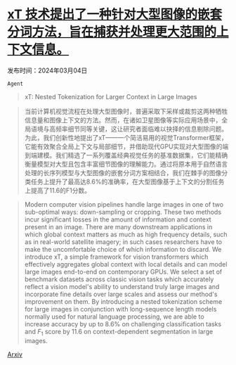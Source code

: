 # [xT 技术提出了一种针对大型图像的嵌套分词方法，旨在捕获并处理更大范围的上下文信息。](https://arxiv.org/abs/2403.01915)

发布时间：2024年03月04日

`Agent`

> xT: Nested Tokenization for Larger Context in Large Images

> 当前计算机视觉流程在处理大型图像时，普遍采取下采样或裁剪这两种牺牲信息量和图像上下文的方法。然而，在诸如卫星图像等实际应用场景中，全局语境与高频率细节同等关键，这让研究者面临难以抉择的信息剔除问题。为此，我们创新性地提出了xT——一个简洁易用的视觉Transformer框架，它能有效聚合全局上下文与局部细节，并借助现代GPU实现对大型图像的端到端建模。我们精选了一系列覆盖经典视觉任务的基准数据集，它们能精确衡量模型对大型且包含丰富细节图像的理解能力。通过将原本用于自然语言处理的长序列模型与大型图像的嵌套分词方案相结合，我们在棘手的图像分类任务上提升了最高达8.6%的准确率，在大型图像基于上下文的分割任务上提高了11.6的F1分数。

> Modern computer vision pipelines handle large images in one of two sub-optimal ways: down-sampling or cropping. These two methods incur significant losses in the amount of information and context present in an image. There are many downstream applications in which global context matters as much as high frequency details, such as in real-world satellite imagery; in such cases researchers have to make the uncomfortable choice of which information to discard. We introduce xT, a simple framework for vision transformers which effectively aggregates global context with local details and can model large images end-to-end on contemporary GPUs. We select a set of benchmark datasets across classic vision tasks which accurately reflect a vision model's ability to understand truly large images and incorporate fine details over large scales and assess our method's improvement on them. By introducing a nested tokenization scheme for large images in conjunction with long-sequence length models normally used for natural language processing, we are able to increase accuracy by up to 8.6% on challenging classification tasks and $F_1$ score by 11.6 on context-dependent segmentation in large images.

[Arxiv](https://arxiv.org/abs/2403.01915)